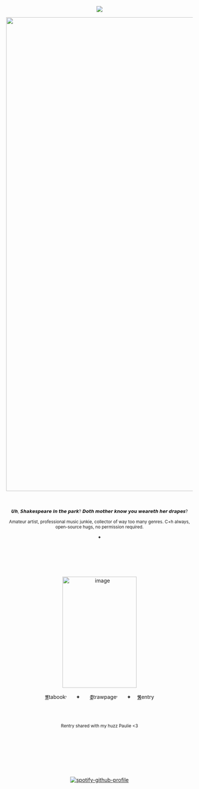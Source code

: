 <div align="center">
<br />
<br />
  
![](https://komarev.com/ghpvc/?username=Bigguykoi&color=b4bd3e&label=Folks&style=plastic)
<br />




<img width="1389" height="1279" alt="image" src="https://github.com/user-attachments/assets/f22093f7-e17d-4c64-8322-4ff8c167bcfc" />



<br />
<br />
<br />

<p align="center"> <sub> 𝙐𝙝, 𝙎𝙝𝙖𝙠𝙚𝙨𝙥𝙚𝙖𝙧𝙚 𝙞𝙣 𝙩𝙝𝙚 𝙥𝙖𝙧𝙠? 𝘿𝙤𝙩𝙝 𝙢𝙤𝙩𝙝𝙚𝙧 𝙠𝙣𝙤𝙬 𝙮𝙤𝙪 𝙬𝙚𝙖𝙧𝙚𝙩𝙝 𝙝𝙚𝙧 𝙙𝙧𝙖𝙥𝙚𝙨? </sub>


 <sub> Amateur artist, professional music junkie, collector of way too many genres. C+h always, open-source hugs, no permission required.</sub> </p>
<sub> ✦ </sub>

<br />
<br />
<br />
<br />
<br />
<img width="200" height="300" alt="image" src="https://github.com/user-attachments/assets/51b2cd7b-2aee-453e-af1f-6d7e6bfe501a" />



ㅤ[𝕬](https://sillybillykoijoi.atabook.org/)tabook˒ㅤㅤ✦ㅤㅤ[𝕾](https://sharpdressedman.straw.page)trawpage˒ㅤㅤ✦ㅤ [𝕽](https://rentry.co/rogersstark)entryㅤ

<br />
<br />

<sub> Rentry shared with my huzz Paulie <3 </sub>

<br />
<br />
<br />
<br />
<br />
<br />


[![spotify-github-profile](https://spotify-github-profile.kittinanx.com/api/view?uid=3176d66wffyhd4zfphvsyk44it3y&cover_image=true&theme=default&show_offline=false&background_color=0d1117&interchange=false&bar_color_cover=false&bar_color=aa0000)](https://github.com/kittinan/spotify-github-profile)


